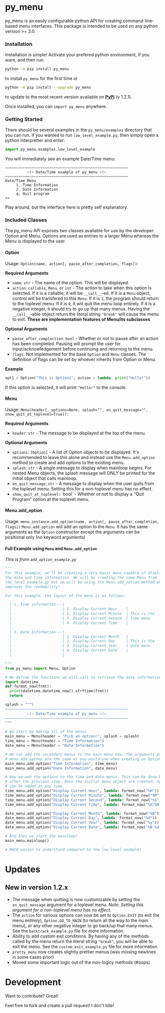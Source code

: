 # py_menu

py_menu is an easily configurable python API for creating command-line-based menu interfaces. This package is intended to be used on any python version >= 3.0.

### Installation
Installation is simple! Activate your prefered python environment, if you want, and then run:
```sh
python -m pip install py_menu
```
to install `py_menu` for the first time or
```sh
python -m pip install --upgrade py_menu
```
to update to the most recent version available on __[PyPi](https://pypi.org/project/py-menu/)__ (v 1.2.1).

Once installed, you can `import py_menu` anywhere.

### Getting Started
There should be several examples in the `py_menu/examples` directory that you can run. If you wanted to run `low_level_example.py`, then simply open a python interpretter and enter:
```python
import py_menu.examples.low_level_example
```
You will immediately see an example Date/Time menu:
```
~~~~~~~~~~~~~~~~~~~~~~~~~~~~~~~~~~~~~~~~~~~~~~~~~~~~~~~~
          ~!~ Date/Time example of py_menu ~!~
~~~~~~~~~~~~~~~~~~~~~~~~~~~~~~~~~~~~~~~~~~~~~~~~~~~~~~~~
Date/Time Menu
     1. Time Information
     2. Date Information
     q. Quit program
>>
```

Play around, but the interface here is pretty self explanatory. 

### Included Classes
The py_menu API exposes two classes available for use by the developer: Option and Menu. Options are used as entries to a larger Menu whereas the Menu is displayed to the user.

#### Option
Usage: `Option(name, action[, pause_after_completion, flags])`:

**Required Arguments**
* `name`: `str` - The name of the option. This will be displayed.
* `action`: `callable`, `Menu`, or `int` - The action to take when this option is selected. If it is a callable, it will be `__call__`-ed. If it is a `Menu` object, control will be transfered to this `Menu`. If it is `1`, the program should return to the toplevel menu. If it is `0`, it will quit the menu loop entirely. If it is a negative integer, it should try to go up that many menus. 
Having the `__call__`-able object return the literal string `"break"` will cause the menu to exit.
**These are implementation features of Menu/its subclasses**

**Optional Arguments**
* `pause_after_complection`: `bool` - Whether or not to pause after an action has been completed. Pausing will prompt the user for input/acknowledgement before continuing and returning to the menu.
* `flags`: Not implemented for the base `Option` and `Menu` classes. The definition of flags can be set by whoever inherits from Option or Menu.

**Example**
```python
opt1 = Option("This is Option1", action = lambda: print("Hello!"))
```
If this option is selected, it will print `"Hello!"` to the console.


#### Menu
Usage: `Menu(header[, options=None, splash="", on_quit_message="", show_quit_at_toplevel=True]):`

**Required Arguments**
* `header`: `str` - The message to be displayed at the top of the menu.

**Optional Arguments**
* `options`: `[Option]` - A list of Option objects to be displayed. It's recommended to leave this alone and instead use the `Menu.add_option` method to create and add options to the existing menu.
* `splash`: `str` - A single message to display when mainloop begins. For nested Menu objects, the splash message will ONLY be printed for the initial object that calls mainloop. 
* `on_quit_message`: `str` - A message to display when the user quits from the toplevel menu. Setting this for a non-toplevel menu has no effect.
* `show_quit_at_toplevel: `bool` - Whether or not to display a "Quit Program" option at the toplevel menu.

#### Menu.add_option
Usage: `menu_instance.add_option(name, action[, pause_after_completion, flags])`
`Menu.add_option` will add an option to the `Menu`. It has the same arguments as the `Option` constructor except the arguments can be positional only (no keyword arguments)


#### Full Example using `Menu` and `Menu.add_option`
*This is from `add_option_example.py`*
```python
"""
For this example, we'll be creating a very basic menu capable of displaying
the date and time information. We will be creating the same Menu from
low_level_example.py but we will be using the Menu.add_option method which
improves the readability!

For this example, the layout of the menu is as follows:

  | 1. Time information---|
  |                       | 1. Display Current Hour    |
  |                       | 2. Display Current Minute  | This is the
  |                       | 3. Display Current Second  | Time menu
  |                       | 4. Display Current Time    |
  |                
  | 2. Date Information---|
  |                       | 1. Display Current Month   |
  |                       | 2. Display Current Day     | This is the
  |                       | 3. Display Current Year    | date menu
  |                       | 4. Display Current Date    |
  |                       |

"""
from py_menu import Menu, Option

# We define the functions we will call to retrieve the date information
import datetime
def format_now(frmt):
  print(datetime.datetime.now().strftime(frmt))
  return

splash = """\
~~~~~~~~~~~~~~~~~~~~~~~~~~~~~~~~~~~~~~~~~~~~~~~~~~~~~~~~
          ~!~ Date/Time example of py_menu ~!~
~~~~~~~~~~~~~~~~~~~~~~~~~~~~~~~~~~~~~~~~~~~~~~~~~~~~~~~~
"""

# We start by making all of the menus
main_menu = Menu(header = "Pick an option!", splash = splash)
time_menu = Menu(header = "Time Information")
date_menu = Menu(header = "Date Information")

# We can add the secondary menus to the main menu now. The arguments passed to
# menu.add_option are the same as you would use when creating an Option object.
main_menu.add_option("Time Information", time_menu)
main_menu.add_option("Date Information", date_menu)

# Now we add the options to the time and date menus. This can be done before or
# after the previous step. Once the initial menu object are created, options
# can be added at any time.
time_menu.add_option("Display Current Hour", lambda: format_now("%H"))
time_menu.add_option("Display Current Minute", lambda: format_now("%M"))
time_menu.add_option("Display Current Second", lambda: format_now("%S"))
time_menu.add_option("Display Current Time", lambda: format_now("%H:%M:%S"))

date_menu.add_option("Display Current Month", lambda: format_now("%B"))
date_menu.add_option("Display Current Day", lambda: format_now("%d"))
date_menu.add_option("Display Current Year", lambda: format_now("%y"))
date_menu.add_option("Display Current Date", lambda: format_now("%B %d, %y"))

# And then we start the mainloop!
main_menu.mainloop()

# MUCH easier to understand compared to the low level example!

```
# Updates
## New in version 1.2.x
- The message when quitting is now customizable by setting the `on_quit_message` argument for a toplevel menu.
*Note: Setting this argument for a non-toplevel menu has no effect.*
- The `action` for various options can now be set to `Option.EXIT` (to exit the menu entirely), `Option.GO_TO_MAIN` (to return all the way to the main menu), or any other negative integer to go back/up that many menus. See the `backtrack_example.py` file for more information.
- Ability to add custom exit conditions. By having any of the methods called by the menu return the literal string `"break"`, you will be able to exit the menu. See the `custom_exit_example.py` file for more information
- `pretty_menu` now creates slightly prettier menus (was missing newlines in some cases prior)
- Moved some important logic out of the non-logicy methods (#oops)


# Development

Want to contribute? Great!

Feel free to fork and create a pull request! I don't bite! 
